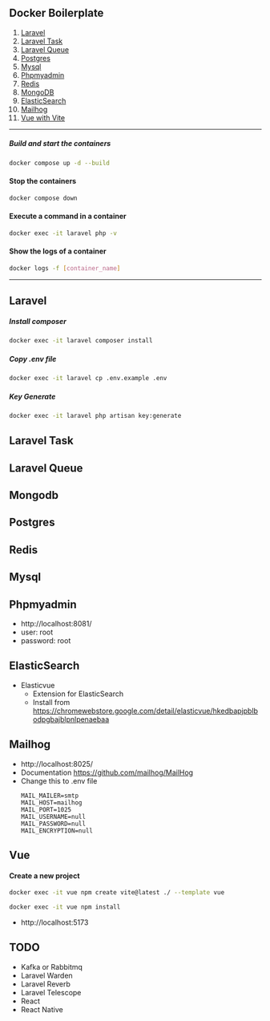 

## Docker Boilerplate

1. [Laravel](#laravel)
2. [Laravel Task](#laravel-task)
3. [Laravel Queue](#laravel-queue)
4. [Postgres](#postgres)
5. [Mysql](#mysql)
6. [Phpmyadmin](#phpmyadmin)
7. [Redis](#redis)
8. [MongoDB](#mongodb)
9. [ElasticSearch](#elasticsearch)
10. [Mailhog](#mailhog)
11. [Vue with Vite](#vue-with-vite)

---------------------------------------------

##### Build and start the containers
```bash
docker compose up -d --build
```

#### Stop the containers
```bash
docker compose down
```

#### Execute a command in a container
```bash
docker exec -it laravel php -v
```

#### Show the logs of a container
```bash
docker logs -f [container_name]
```

---------------------------------------------

## Laravel

##### Install composer
```bash
docker exec -it laravel composer install
```

##### Copy .env file
```bash
docker exec -it laravel cp .env.example .env
```

##### Key Generate
```bash
docker exec -it laravel php artisan key:generate
```

## Laravel Task

## Laravel Queue

## Mongodb

## Postgres

## Redis

## Mysql

## Phpmyadmin
- http://localhost:8081/
- user: root
- password: root

## ElasticSearch

- Elasticvue
  - Extension for ElasticSearch
  - Install from https://chromewebstore.google.com/detail/elasticvue/hkedbapjpblbodpgbajblpnlpenaebaa


## Mailhog
- http://localhost:8025/
- Documentation https://github.com/mailhog/MailHog
- Change this to .env file
  ```env
  MAIL_MAILER=smtp
  MAIL_HOST=mailhog
  MAIL_PORT=1025
  MAIL_USERNAME=null
  MAIL_PASSWORD=null
  MAIL_ENCRYPTION=null
  ```
  
## Vue

#### Create a new project
```bash
docker exec -it vue npm create vite@latest ./ --template vue
```

```bash
docker exec -it vue npm install
```

-  http://localhost:5173

## TODO
- Kafka or Rabbitmq
- Laravel Warden
- Laravel Reverb
- Laravel Telescope
- React
- React Native

